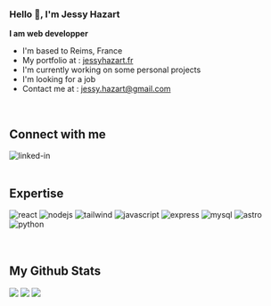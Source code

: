 ### Hello 👋, I'm Jessy Hazart

**I am web developper**

- I'm based to Reims, France
- My portfolio at : [jessyhazart.fr](https://www.jessyhazart.fr)
- I'm currently working on some personal projects
- I'm looking for a job
- Contact me at : [jessy.hazart@gmail.com](mailto:jessy.hazart@gmail.com)

<br>

## Connect with me

[<img align="left" alt="linked-in" src="https://img.shields.io/badge/linkedin-%230077B5.svg?&style=for-the-badge&logo=linkedin&logoColor=white" />](https://www.linkedin.com/in/jessy-hazart3250/)

<br>
<br>

## Expertise

<div class="expert">
<img alt="react" src="https://img.shields.io/badge/react%20-%2320232a.svg?&style=for-the-badge&logo=react&logoColor=%2361DAFB" />
<img alt="nodejs" src="https://img.shields.io/badge/node.js-006600.svg?&style=for-the-badge&logo=node.js&logoColor=white/">
<img alt="tailwind" src="https://img.shields.io/badge/tailwind-004088.svg?&style=for-the-badge&logo=tailwindcss&logoColor=white/">
<img alt="javascript" src="https://img.shields.io/badge/javascript-yellow.svg?&style=for-the-badge&logo=javascript&logoColor=black/">
<img alt="express" src="https://img.shields.io/badge/express-000000.svg?&style=for-the-badge&logo=express&logoColor=black/">
<img alt="mysql" src="https://img.shields.io/badge/mysql-white.svg?&style=for-the-badge&logo=mysql&logoColor=white/">
<img alt="astro" src="https://img.shields.io/badge/astro-black.svg?&style=for-the-badge&logo=astro&logoColor=black/">
<img alt="python" src="https://img.shields.io/badge/Python-yellow.svg?&style=for-the-badge&logo=python&logoColor=black/">
</div>
<br>
<br>

## My Github Stats

<div id="githubStats">
<img src="https://github-readme-stats.vercel.app/api?username=j-hazart" />
<img src="https://streak-stats.demolab.com/?user=j-hazart" />
<img src="https://github-readme-stats.vercel.app/api/top-langs/?username=j-hazart" />

</div>
